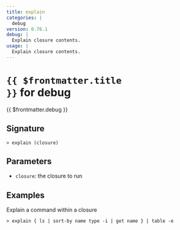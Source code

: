 ```yaml
---
title: explain
categories: |
  debug
version: 0.76.1
debug: |
  Explain closure contents.
usage: |
  Explain closure contents.
---
```


# <code>{{ $frontmatter.title }}</code> for debug

<div class='command-title'>{{ $frontmatter.debug }}</div>

## Signature

```> explain (closure)```

## Parameters

 -  `closure`: the closure to run

## Examples

Explain a command within a closure
```shell
> explain { ls | sort-by name type -i | get name } | table -e
```
